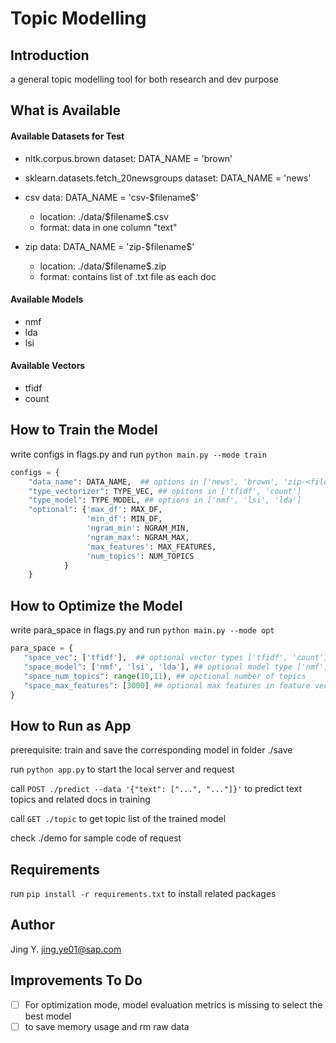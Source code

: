 # Topic Modelling

## Introduction

a general topic modelling tool for both research and dev purpose

## What is Available

#### Available Datasets for Test

- nltk.corpus.brown dataset: DATA_NAME = 'brown' 


- sklearn.datasets.fetch_20newsgroups dataset: DATA_NAME = 'news'
- csv data: DATA_NAME = 'csv-\$filename\$' 
  - location: ./data/\$filename\$.csv
  - format: data in one column "text"
- zip data: DATA_NAME = 'zip-\$filename\$' 
  - location: ./data/\$filename\$.zip
  - format: contains list of .txt file as each doc

#### Available Models

- nmf
- lda
- lsi

#### Available Vectors

- tfidf
- count




## How to Train the Model

write configs in flags.py and run `python main.py --mode train`

```python
configs = {	
	"data_name": DATA_NAME,  ## options in ['news', 'brown', 'zip-<filename>', 'csv-<filename>']
	"type_vectorizer": TYPE_VEC, ## opitons in ['tfidf', 'count']
	"type_model": TYPE_MODEL, ## options in ['nmf', 'lsi', 'lda']
	"optional": {'max_df': MAX_DF,
                 'min_df': MIN_DF,
                 'ngram_min': NGRAM_MIN,
                 'ngram_max': NGRAM_MAX,
                 'max_features': MAX_FEATURES,
                 'num_topics': NUM_TOPICS
			}
	}
```



## How to Optimize the Model

write para_space in flags.py and run `python main.py --mode opt`

```python
para_space = { 
   "space_vec": ['tfidf'],  ## optional vector types ['tfidf', 'count']
   "space_model": ['nmf', 'lsi', 'lda'], ## optional model type ['nmf', 'lsi', 'lda']
   "space_num_topics": range(10,11), ## opctional number of topics
   "space_max_features": [3000]	## optional max features in feature vector
}
```



## How to Run as App

prerequisite: train and save the corresponding model in folder ./save

run `python app.py` to start the local server and request

call `POST ./predict --data '{"text": ["...", "..."]}'` to predict text topics and related docs in training

call `GET ./topic` to get topic list of the trained model

check ./demo for sample code of request



## Requirements

run `pip install -r requirements.txt` to install related packages



## Author

Jing Y. jing.ye01@sap.com 



## Improvements To Do

- [ ] For optimization mode, model evaluation metrics is missing to select the best model
- [ ] to save memory usage and rm raw data